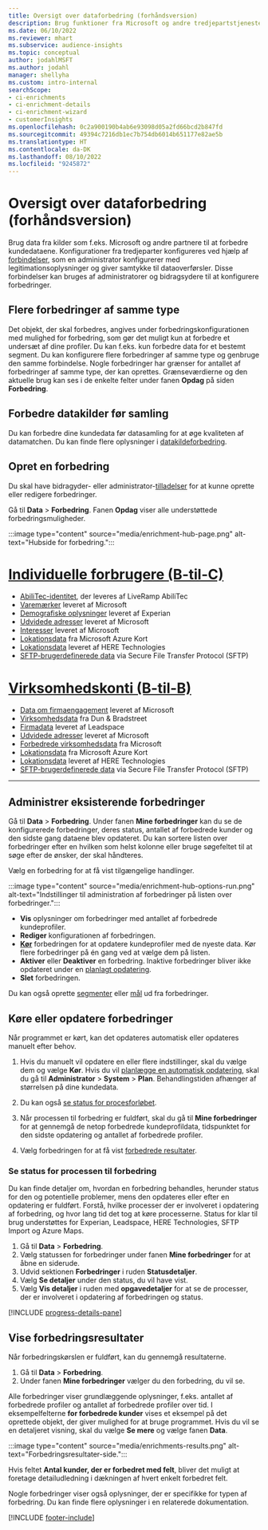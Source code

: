 ```yaml
---
title: Oversigt over dataforbedring (forhåndsversion)
description: Brug funktioner fra Microsoft og andre tredjepartstjenester til at forbedre dine kundedata.
ms.date: 06/10/2022
ms.reviewer: mhart
ms.subservice: audience-insights
ms.topic: conceptual
author: jodahlMSFT
ms.author: jodahl
manager: shellyha
ms.custom: intro-internal
searchScope:
- ci-enrichments
- ci-enrichment-details
- ci-enrichment-wizard
- customerInsights
ms.openlocfilehash: 0c2a900190b4ab6e93098d05a2fd66bcd2b847fd
ms.sourcegitcommit: 49394c7216db1ec7b754db6014b651177e82ae5b
ms.translationtype: HT
ms.contentlocale: da-DK
ms.lasthandoff: 08/10/2022
ms.locfileid: "9245872"
---
```

# <a name="data-enrichment-preview-overview"></a>Oversigt over dataforbedring (forhåndsversion)

Brug data fra kilder som f.eks. Microsoft og andre partnere til at forbedre kundedataene. Konfigurationer fra tredjeparter konfigureres ved hjælp af [forbindelser](connections.md), som en administrator konfigurerer med legitimationsoplysninger og giver samtykke til dataoverførsler. Disse forbindelser kan bruges af administratorer og bidragsydere til at konfigurere forbedringer.  

## <a name="multiple-enrichments-of-the-same-type"></a>Flere forbedringer af samme type

Det objekt, der skal forbedres, angives under forbedringskonfigurationen med mulighed for forbedring, som gør det muligt kun at forbedre et undersæt af dine profiler. Du kan f.eks. kun forbedre data for et bestemt segment. Du kan konfigurere flere forbedringer af samme type og genbruge den samme forbindelse. Nogle forbedringer har grænser for antallet af forbedringer af samme type, der kan oprettes. Grænseværdierne og den aktuelle brug kan ses i de enkelte felter under fanen **Opdag** på siden **Forbedring**.

## <a name="enrich-data-sources-before-unification"></a>Forbedre datakilder før samling

Du kan forbedre dine kundedata før datasamling for at øge kvaliteten af datamatchen. Du kan finde flere oplysninger i [datakildeforbedring](data-sources-enrichment.md).

## <a name="create-an-enrichment"></a>Opret en forbedring

Du skal have bidragyder- eller administrator-[tilladelser](permissions.md) for at kunne oprette eller redigere forbedringer.

Gå til **Data** > **Forbedring**. Fanen **Opdag** viser alle understøttede forbedringsmuligheder.

:::image type="content" source="media/enrichment-hub-page.png" alt-text="Hubside for forbedring.":::

# <a name="individual-consumers-b-to-c"></a>[Individuelle forbrugere (B-til-C)](#tab/b2c)

- [AbiliTec-identitet](enrichment-liveramp.md), der leveres af LiveRamp AbiliTec
- [Varemærker](enrichment-microsoft.md) leveret af Microsoft
- [Demografiske oplysninger](enrichment-experian.md) leveret af Experian
- [Udvidede adresser](enrichment-enhanced-addresses.md) leveret af Microsoft
- [Interesser](enrichment-microsoft.md) leveret af Microsoft
- [Lokationsdata](enrichment-azure-maps.md) fra Microsoft Azure Kort
- [Lokationsdata](enrichment-here.md) leveret af HERE Technologies
- [SFTP-brugerdefinerede data](enrichment-SFTP-custom-import.md) via Secure File Transfer Protocol (SFTP)

# <a name="business-accounts-b-to-b"></a>[Virksomhedskonti (B-til-B)](#tab/b2b)

- [Data om firmaengagement](enrichment-office.md) leveret af Microsoft
- [Virksomhedsdata](enrichment-dnb.md) fra Dun & Bradstreet
- [Firmadata](enrichment-leadspace.md) leveret af Leadspace
- [Udvidede adresser](enrichment-enhanced-addresses.md) leveret af Microsoft
- [Forbedrede virksomhedsdata](enrichment-enhanced-company-data.md) fra Microsoft
- [Lokationsdata](enrichment-azure-maps.md) fra Microsoft Azure Kort
- [Lokationsdata](enrichment-here.md) leveret af HERE Technologies
- [SFTP-brugerdefinerede data](enrichment-SFTP-custom-import.md) via Secure File Transfer Protocol (SFTP)

---

## <a name="manage-existing-enrichments"></a>Administrer eksisterende forbedringer

Gå til **Data** > **Forbedring**. Under fanen **Mine forbedringer** kan du se de konfigurerede forbedringer, deres status, antallet af forbedrede kunder og den sidste gang dataene blev opdateret. Du kan sortere listen over forbedringer efter en hvilken som helst kolonne eller bruge søgefeltet til at søge efter de ønsker, der skal håndteres.

Vælg en forbedring for at få vist tilgængelige handlinger.

:::image type="content" source="media/enrichment-hub-options-run.png" alt-text="Indstillinger til administration af forbedringer på listen over forbedringer.":::

- **Vis** oplysninger om forbedringer med antallet af forbedrede kundeprofiler.
- **Rediger** konfigurationen af forbedringen.
- [**Kør**](#run-or-refresh-enrichments) forbedringen for at opdatere kundeprofiler med de nyeste data. Kør flere forbedringer på én gang ved at vælge dem på listen.
- **Aktiver** eller **Deaktiver** en forbedring. Inaktive forbedringer bliver ikke opdateret under en [planlagt opdatering](schedule-refresh.md).
- **Slet** forbedringen.

Du kan også oprette [segmenter](segments.md) eller [mål](measures.md) ud fra forbedringer.

## <a name="run-or-refresh-enrichments"></a>Køre eller opdatere forbedringer

Når programmet er kørt, kan det opdateres automatisk eller opdateres manuelt efter behov.

1. Hvis du manuelt vil opdatere en eller flere indstillinger, skal du vælge dem og vælge **Kør**. Hvis du vil [planlægge en automatisk opdatering](schedule-refresh.md), skal du gå til **Administrator** > **System** > **Plan**. Behandlingstiden afhænger af størrelsen på dine kundedata.

1. Du kan også [se status for procesforløbet](#see-the-progress-of-the-enrichment-process).

1. Når processen til forbedring er fuldført, skal du gå til **Mine forbedringer** for at gennemgå de netop forbedrede kundeprofildata, tidspunktet for den sidste opdatering og antallet af forbedrede profiler.

1. Vælg forbedringen for at få vist [forbedrede resultater](#view-enrichment-results).

### <a name="see-the-progress-of-the-enrichment-process"></a>Se status for processen til forbedring

Du kan finde detaljer om, hvordan en forbedring behandles, herunder status for den og potentielle problemer, mens den opdateres eller efter en opdatering er fuldført. Forstå, hvilke processer der er involveret i opdatering af forbedring, og hvor lang tid det tog at køre processerne. Status for klar til brug understøttes for Experian, Leadspace, HERE Technologies, SFTP Import og Azure Maps.

1. Gå til **Data** > **Forbedring**.
1. Vælg statussen for forbedringer under fanen **Mine forbedringer** for at åbne en siderude.
1. Udvid sektionen **Forbedringer** i ruden **Statusdetaljer**.
1. Vælg **Se detaljer** under den status, du vil have vist.
1. Vælg **Vis detaljer** i ruden med **opgavedetaljer** for at se de processer, der er involveret i opdatering af forbedringen og status.

[!INCLUDE [progress-details-pane](includes/progress-details-pane.md)]

## <a name="view-enrichment-results"></a>Vise forbedringsresultater

Når forbedringskørslen er fuldført, kan du gennemgå resultaterne.

1. Gå til **Data** > **Forbedring**.
1. Under fanen **Mine forbedringer** vælger du den forbedring, du vil se.

Alle forbedringer viser grundlæggende oplysninger, f.eks. antallet af forbedrede profiler og antallet af forbedrede profiler over tid. I eksempelfelterne **for forbedrede kunder** vises et eksempel på det oprettede objekt, der giver mulighed for at bruge programmet. Hvis du vil se en detaljeret visning, skal du vælge **Se mere** og vælge fanen **Data**.

:::image type="content" source="media/enrichments-results.png" alt-text="Forbedringsresultater-side.":::

Hvis feltet **Antal kunder, der er forbedret med felt**, bliver det muligt at foretage detailudledning i dækningen af hvert enkelt forbedret felt.

Nogle forbedringer viser også oplysninger, der er specifikke for typen af forbedring. Du kan finde flere oplysninger i en relaterede dokumentation.

[!INCLUDE [footer-include](includes/footer-banner.md)]
